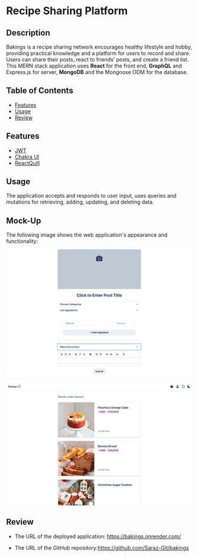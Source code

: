 # Recipe Sharing Platform

## Description

Bakings is a recipe sharing network encourages healthy lifestyle and hobby, providing practical knowledge and a platform for users to record and share. Users can share their posts, react to friends’ posts, and create a friend list. This MERN stack application uses **React** for the front end, **GraphQL** and Express.js for server, **MongoDB** and the Mongoose ODM for the database.

## Table of Contents

- [Features](#features)
- [Usage](#usage)
- [Review](#review)

## Features

- [JWT](https://www.npmjs.com/package/jsonwebtoken)
- [Chakra UI](https://v2.chakra-ui.com/)
- [ReactQuill](https://www.npmjs.com/package/react-quill)

## Usage

The application accepts and responds to user input, uses queries and mutations for retrieving, adding, updating, and deleting data.

## Mock-Up

The following image shows the web application's appearance and functionality:

![The UI of create post page](./client/public/Screenshot_createpage.png)

![The UI of listing posts under a category](./client/public/Screenshot_listpage.png)

## Review

- The URL of the deployed application: https://bakings.onrender.com/

- The URL of the GitHub repository:https://github.com/Saraz-Git/bakings
